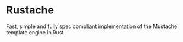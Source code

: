 # Rustache

Fast, simple and fully spec compliant implementation of the Mustache template engine in Rust.
